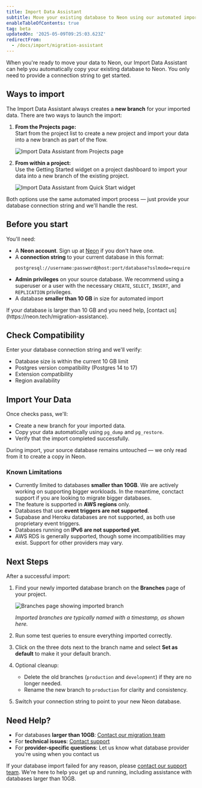 ```yaml
---
title: Import Data Assistant
subtitle: Move your existing database to Neon using our automated import tool
enableTableOfContents: true
tag: beta
updatedOn: '2025-05-09T09:25:03.623Z'
redirectFrom:
  - /docs/import/migration-assistant
---
```


When you're ready to move your data to Neon, our Import Data Assistant can help you automatically copy your existing database to Neon. You only need to provide a connection string to get started.

<FeatureBetaProps feature_name="Import Data Assistant"/>

## Ways to import

The Import Data Assistant always creates a **new branch** for your imported data. There are two ways to launch the import:

1. **From the Projects page:**  
   Start from the project list to create a new project and import your data into a new branch as part of the flow.

   ![Import Data Assistant from Projects page](/docs/import/import_data_assistant_project.png)

2. **From within a project:**  
   Use the Getting Started widget on a project dashboard to import your data into a new branch of the existing project.

   ![Import Data Assistant from Quick Start widget](/docs/import/import_data_assistant_quickstart_widget.png)

Both options use the same automated import process — just provide your database connection string and we'll handle the rest.

## Before you start

You'll need:

- A **Neon account**. Sign up at [Neon](https://neon.tech) if you don't have one.
- A **connection string** to your current database in this format:
  ```
  postgresql://username:password@host:port/database?sslmode=require
  ```
- **Admin privileges** on your source database. We recommend using a superuser or a user with the necessary `CREATE`, `SELECT`, `INSERT`, and `REPLICATION` privileges.
- A database **smaller than 10 GB** in size for automated import

<Admonition type="important">
If your database is larger than 10 GB and you need help, [contact us](https://neon.tech/migration-assistance).
</Admonition>

<Steps>

## Check Compatibility

Enter your database connection string and we'll verify:

- Database size is within the current 10 GB limit
- Postgres version compatibility (Postgres 14 to 17)
- Extension compatibility
- Region availability

## Import Your Data

Once checks pass, we'll:

- Create a new branch for your imported data.
- Copy your data automatically using `pg_dump` and `pg_restore`.
- Verify that the import completed successfully.

<Admonition type="note">
During import, your source database remains untouched — we only read from it to create a copy in Neon.
</Admonition>

### Known Limitations

- Currently limited to databases **smaller than 10GB**. We are actively working on supporting bigger workloads. In the meantime, conctact support if you are looking to migrate bigger databases.
- The feature is supported in **AWS regions** only.
- Databases that use **event triggers are not supported**.
- Supabase and Heroku databases are not supported, as both use proprietary event triggers.
- Databases running on **IPv6 are not supported yet**.
- AWS RDS is generally supported, though some incompatibilities may exist. Support for other providers may vary.

## Next Steps

After a successful import:

1. Find your newly imported database branch on the **Branches** page of your project.

   ![Branches page showing imported branch](/docs/import/import_data_assistant_branch.png)

   _Imported branches are typically named with a timestamp, as shown here._

2. Run some test queries to ensure everything imported correctly.
3. Click on the three dots next to the branch name and select **Set as default** to make it your default branch.
4. Optional cleanup:
   - Delete the old branches (`production` and `development`) if they are no longer needed.
   - Rename the new branch to `production` for clarity and consistency.
5. Switch your connection string to point to your new Neon database.

</Steps>

## Need Help?

- For databases **larger than 10GB**: [Contact our migration team](https://neon.tech/migration-assistance)
- For **technical issues**: [Contact support](https://neon.tech/contact-support)
- For **provider-specific questions**: Let us know what database provider you're using when you contact us

If your database import failed for any reason, please [contact our support team](https://neon.tech/migration-assistance). We're here to help you get up and running, including assistance with databases larger than 10GB.
